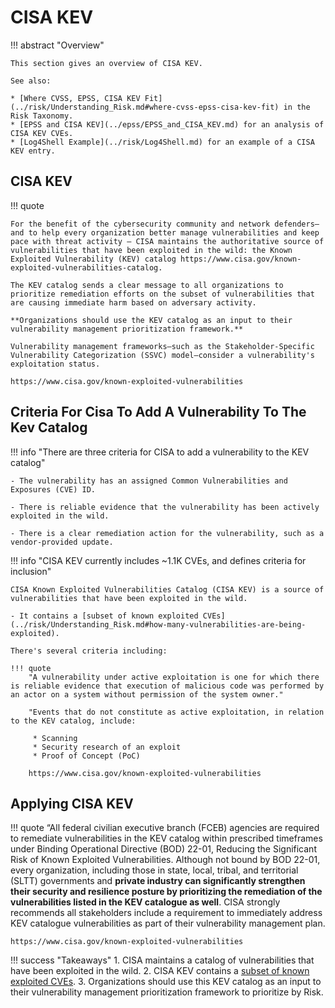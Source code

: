 # CISA KEV

!!! abstract "Overview"

    This section gives an overview of CISA KEV.

    See also:

    * [Where CVSS, EPSS, CISA KEV Fit](../risk/Understanding_Risk.md#where-cvss-epss-cisa-kev-fit) in the Risk Taxonomy.
    * [EPSS and CISA KEV](../epss/EPSS_and_CISA_KEV.md) for an analysis of CISA KEV CVEs.
    * [Log4Shell Example](../risk/Log4Shell.md) for an example of a CISA KEV entry.

## CISA KEV

!!! quote

    For the benefit of the cybersecurity community and network defenders—and to help every organization better manage vulnerabilities and keep pace with threat activity — CISA maintains the authoritative source of vulnerabilities that have been exploited in the wild: the Known Exploited Vulnerability (KEV) catalog https://www.cisa.gov/known-exploited-vulnerabilities-catalog. 

    The KEV catalog sends a clear message to all organizations to prioritize remediation efforts on the subset of vulnerabilities that are causing immediate harm based on adversary activity. 

    **Organizations should use the KEV catalog as an input to their vulnerability management prioritization framework.**

    Vulnerability management frameworks—such as the Stakeholder-Specific Vulnerability Categorization (SSVC) model—consider a vulnerability's exploitation status.

    https://www.cisa.gov/known-exploited-vulnerabilities 

## Criteria For Cisa To Add A Vulnerability To The Kev Catalog
    
!!! info "There are three criteria for CISA to add a vulnerability to the KEV catalog"

    - The vulnerability has an assigned Common Vulnerabilities and Exposures (CVE) ID.

    - There is reliable evidence that the vulnerability has been actively exploited in the wild.

    - There is a clear remediation action for the vulnerability, such as a vendor-provided update.

!!! info "CISA KEV currently includes ~1.1K CVEs, and defines criteria for inclusion"

    CISA Known Exploited Vulnerabilities Catalog (CISA KEV) is a source of vulnerabilities that have been exploited in the wild.

    - It contains a [subset of known exploited CVEs](../risk/Understanding_Risk.md#how-many-vulnerabilities-are-being-exploited).

    There's several criteria including:

    !!! quote
        "A vulnerability under active exploitation is one for which there is reliable evidence that execution of malicious code was performed by an actor on a system without permission of the system owner." 

        "Events that do not constitute as active exploitation, in relation to the KEV catalog, include:

         * Scanning
         * Security research of an exploit
         * Proof of Concept (PoC)
        
        https://www.cisa.gov/known-exploited-vulnerabilities 

## Applying CISA KEV

!!! quote
    “All federal civilian executive branch (FCEB) agencies are required to remediate vulnerabilities in the KEV catalog within prescribed timeframes under Binding Operational Directive (BOD) 22-01, Reducing the Significant Risk of Known Exploited Vulnerabilities.  Although not bound by BOD 22-01, every organization, including those in state, local, tribal, and territorial (SLTT) governments and **private industry can significantly strengthen their security and resilience posture by prioritizing the remediation of the vulnerabilities listed in the KEV catalogue as well**. CISA strongly recommends all stakeholders include a requirement to immediately address KEV catalogue vulnerabilities as part of their vulnerability management plan.

    https://www.cisa.gov/known-exploited-vulnerabilities 



!!! success "Takeaways"
    1. CISA maintains a catalog of vulnerabilities that have been exploited in the wild.
    2. CISA KEV contains a [subset of known exploited CVEs](../risk/Understanding_Risk.md#how-many-vulnerabilities-are-being-exploited).
    3. Organizations should use this KEV catalog as an input to their vulnerability management prioritization framework to prioritize by Risk.
